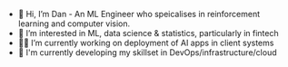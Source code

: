 - 👋 Hi, I’m Dan - An ML Engineer who speicalises in reinforcement learning and computer vision.
- 👀 I’m interested in ML, data science & statistics, particularly in fintech
- 🧑‍💻 I’m currently working on deployment of AI apps in client systems
- 🌱 I'm currently developing my skillset in DevOps/infrastructure/cloud

<!---
DFlintoft/DFlintoft is a ✨ special ✨ repository because its `README.md` (this file) appears on your GitHub profile.
You can click the Preview link to take a look at your changes.
--->

